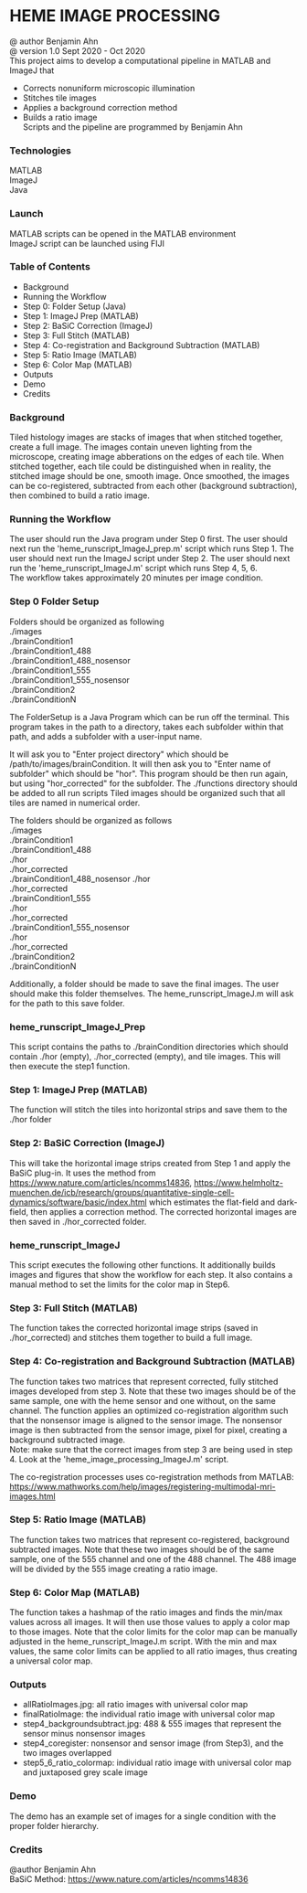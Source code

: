 # HEME IMAGE PROCESSING 
@ author Benjamin Ahn  
@ version 1.0 Sept 2020 - Oct 2020  
This project aims to develop a computational pipeline in MATLAB and ImageJ that  
* Corrects nonuniform microscopic illumination 
* Stitches tile images
* Applies a background correction method
* Builds a ratio image    
Scripts and the pipeline are programmed by Benjamin Ahn 

### Technologies
MATLAB  
ImageJ  
Java  

### Launch
MATLAB scripts can be opened in the MATLAB environment  
ImageJ script can be launched using FIJI  

### Table of Contents
* Background  
* Running the Workflow
* Step 0: Folder Setup (Java)  
* Step 1: ImageJ Prep (MATLAB)
* Step 2: BaSiC Correction (ImageJ)
* Step 3: Full Stitch (MATLAB)
* Step 4: Co-registration and Background Subtraction (MATLAB)
* Step 5: Ratio Image (MATLAB)
* Step 6: Color Map (MATLAB)
* Outputs
* Demo
* Credits

### Background
Tiled histology images are stacks of images that when stitched together, create a full image. The images contain uneven lighting from the microscope, creating image abberations on the edges of each tile. When stitched together, each tile could be distinguished when in reality, the stitched image should be one, smooth image. Once smoothed, the images can be co-registered, subtracted from each other (background subtraction), then combined to build a ratio image. 

### Running the Workflow
The user should run the Java program under Step 0 first. The user should next run the 'heme_runscript_ImageJ_prep.m' script which runs Step 1. The user should next run the ImageJ script under Step 2. The user should next run the 'heme_runscript_ImageJ.m' script which runs Step 4, 5, 6.  
The workflow takes approximately 20 minutes per image condition. 

### Step 0 Folder Setup
Folders should be organized as following  
./images  
	./brainCondition1  
		./brainCondition1_488  
		./brainCondition1_488_nosensor  
		./brainCondition1_555  
		./brainCondition1_555_nosensor  
	./brainCondition2  
	./brainConditionN  

The FolderSetup is a Java Program which can be run off the terminal. This program takes in the path to a directory, takes each subfolder within that path, and adds a subfolder with a user-input name.  

It will ask you to "Enter project directory" which should be /path/to/images/brainCondition. It will then ask you to "Enter name of subfolder" which should be "hor". This program should be then run again, but using "hor_corrected" for the subfolder. 
The ./functions directory should be added to all run scripts 
Tiled images should be organized such that all tiles are named in numerical order.  

The folders should be organized as follows  
./images  
	./brainCondition1  
		./brainCondition1_488  
			./hor  
			./hor_corrected  
		./brainCondition1_488_nosensor 
			./hor  
			./hor_corrected   
		./brainCondition1_555  
			./hor  
			./hor_corrected  
		./brainCondition1_555_nosensor  
			./hor  
			./hor_corrected  
	./brainCondition2  
	./brainConditionN  

Additionally, a folder should be made to save the final images. The user should make this folder themselves. The heme_runscript_ImageJ.m will ask for the path to this save folder.  

### heme_runscript_ImageJ_Prep
This script contains the paths to ./brainCondition directories which should contain ./hor (empty), ./hor_corrected (empty), and tile images. This will then execute the step1 function.  

### Step 1: ImageJ Prep (MATLAB)
The function will stitch the tiles into horizontal strips and save them to the ./hor folder

### Step 2: BaSiC Correction (ImageJ)
This will take the horizontal image strips created from Step 1 and apply the BaSiC plug-in. It uses the method from https://www.nature.com/articles/ncomms14836, https://www.helmholtz-muenchen.de/icb/research/groups/quantitative-single-cell-dynamics/software/basic/index.html which estimates the flat-field and dark-field, then applies a correction method. The corrected horizontal images are then saved in ./hor_corrected folder.  

### heme_runscript_ImageJ
This script executes the following other functions. It additionally builds images and figures that show the workflow for each step. It also contains a manual method to set the limits for the color map in Step6.  

### Step 3: Full Stitch (MATLAB)
The function takes the corrected horizontal image strips (saved in ./hor_corrected) and stitches them together to build a full image.  

### Step 4: Co-registration and Background Subtraction (MATLAB)
The function takes two matrices that represent corrected, fully stitched images developed from step 3. Note that these two images should be of the same sample, one with the heme sensor and one without, on the same channel. The function applies an optimized co-registration algorithm such that the nonsensor image is aligned to the sensor image. The nonsensor image is then subtracted from the sensor image, pixel for pixel, creating a background subtracted image.  
Note: make sure that the correct images from step 3 are being used in step 4. Look at the 'heme_image_processing_ImageJ.m' script.  
  
The co-registration processes uses co-registration methods from MATLAB: https://www.mathworks.com/help/images/registering-multimodal-mri-images.html   

### Step 5: Ratio Image (MATLAB)
The function takes two matrices that represent co-registered, background subtracted images. Note that these two images should be of the same sample, one of the 555 channel and one of the 488 channel. The 488 image will be divided by the 555 image creating a ratio image.  

### Step 6: Color Map (MATLAB)
The function takes a hashmap of the ratio images and finds the min/max values across all images. It will then use those values to apply a color map to those images. Note that the color limits for the color map can be manually adjusted in the heme_runscript_ImageJ.m script. With the min and max values, the same color limits can be applied to all ratio images, thus creating a universal color map. 

### Outputs
* allRatioImages.jpg: all ratio images with universal color map
* finalRatioImage: the individual ratio image with universal color map
* step4_backgroundsubtract.jpg: 488 & 555 images that represent the sensor minus nonsensor images
* step4_coregister: nonsensor and sensor image (from Step3), and the two images overlapped
* step5_6_ratio_colormap: individual ratio image with universal color map and juxtaposed grey scale image  

### Demo
The demo has an example set of images for a single condition with the proper folder hierarchy. 

### Credits
@author Benjamin Ahn  
BaSiC Method: https://www.nature.com/articles/ncomms14836  